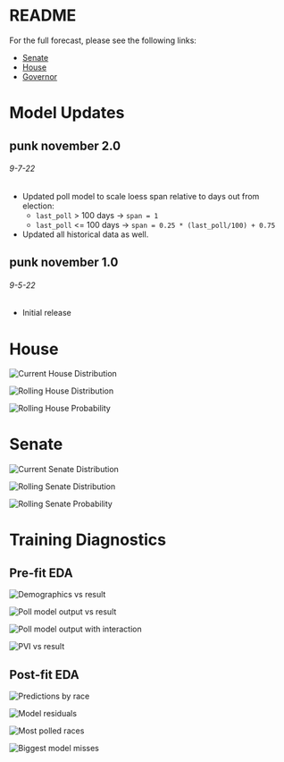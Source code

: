 
# README

For the full forecast, please see the following links:

-   [Senate](https://www.thedatadiary.net/senate/)
-   [House](https://www.thedatadiary.net/house/)
-   [Governor](https://www.thedatadiary.net/governor/)

# Model Updates

## punk november 2.0

###### 9-7-22

-   Updated poll model to scale loess span relative to days out from
    election:
    -   `last_poll` \> 100 days -\> `span = 1`
    -   `last_poll` \<= 100 days -\>
        `span = 0.25 * (last_poll/100) + 0.75`
-   Updated all historical data as well.

## punk november 1.0

###### 9-5-22

-   Initial release

# House

![Current House Distribution](diagnostics/current_house_topline.png)

![Rolling House
Distribution](diagnostics/rolling_house_distribution.png)

![Rolling House Probability](diagnostics/rolling_house_probability.png)

# Senate

![Current Senate Distribution](diagnostics/current_senate_topline.png)

![Rolling Senate
Distribution](diagnostics/rolling_senate_distribution.png)

![Rolling Senate
Probability](diagnostics/rolling_senate_probability.png)

# Training Diagnostics

## Pre-fit EDA

![Demographics vs result](diagnostics/training/demographics.png)

![Poll model output vs result](diagnostics/training/poll_model.png)

![Poll model output with
interaction](diagnostics/training/poll_model_interactions.png)

![PVI vs result](diagnostics/training/pvi.png)

## Post-fit EDA

![Predictions by race](diagnostics/training/predictions_race.png)

![Model residuals](diagnostics/training/predictions_residuals.png)

![Most polled races](diagnostics/training/most_polled_races.png)

![Biggest model misses](diagnostics/training/model_misses.png)
